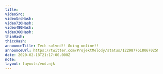 ```yaml
---
title:
videoSrc: 
videoSrcHash: 
video720Hash: 
video480Hash: 
video360Hash: 
thinHash: 
thiccHash: 
announceTitle: Tech solved!! Going online!!
announceUrl: https://twitter.com/ProjektMelody/status/1229877618067025923
date: 2020-02-18T21:17:00.000Z
note: 
layout: layouts/vod.njk
---
```


